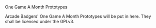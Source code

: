 One Game A Month Prototypes

Arcade Badgers' One Game A Month Prototypes will be put in here.
They shall be licensed under the GPLv3.
